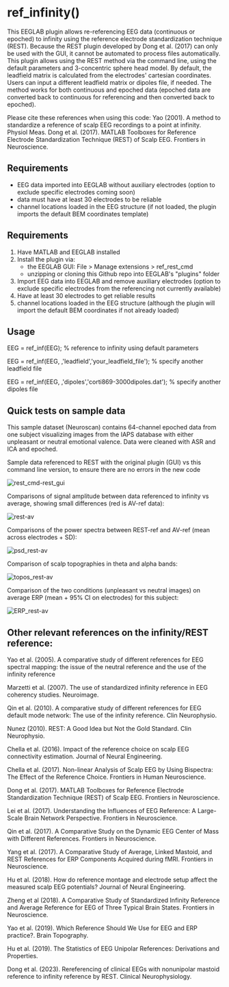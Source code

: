 # ref_infinity()
This EEGLAB plugin allows re-referencing EEG data (continuous or epoched) to infinity using the reference electrode standardization technique (REST).
Because the REST plugin developed by Dong et al. (2017) can only be used with the GUI, it cannot be automated to process files automatically. 
This plugin allows using the REST method via the command line, using the default parameters and 3-concentric sphere head model. 
By default, the leadfield matrix is calculated from the electrodes' cartesian coordinates. Users can input a different leadfield matrix or dipoles file, if needed. 
The method works for both continuous and epoched data (epoched data are converted back to continuous for referencing and then converted back to epoched). 

Please cite these references when using this code:
Yao (2001). A method to standardize a reference of scalp EEG recordings to a point at infinity. Physiol Meas.
Dong et al. (2017). MATLAB Toolboxes for Reference Electrode Standardization Technique (REST) of Scalp EEG. Frontiers in Neuroscience.

## Requirements
- EEG data imported into EEGLAB without auxiliary electrodes (option to exclude specific electrodes coming soon)
- data must have at least 30 electrodes to be reliable
- channel locations loaded in the EEG structure (if not loaded, the plugin imports the default BEM coordinates template)

## Requirements
1) Have MATLAB and EEGLAB installed
2) Install the plugin via:
    - the EEGLAB GUI: File > Manage extensions > ref_rest_cmd
    - unzipping or cloning this Github repo into EEGLAB's "plugins" folder
3) Import EEG data into EEGLAB and remove auxiliary electrodes (option to exclude specific electrodes from the referencing not currently available)
4) Have at least 30 electrodes to get reliable results
5) channel locations loaded in the EEG structure (although the plugin will import the default BEM coordinates if not already loaded)

## Usage

EEG = ref_inf(EEG);                                           % reference to infinity using default parameters

EEG = ref_inf(EEG, ,'leadfield','your_leadfield_file');       % specify another leadfield file

EEG = ref_inf(EEG, ,'dipoles','corti869-3000dipoles.dat');    % specify another dipoles file

## Quick tests on sample data
This sample dataset (Neuroscan) contains 64-channel epoched data from one subject visualizing images from the IAPS database with either unpleasant or neutral emotional valence. Data were cleaned with ASR and ICA and epoched.

Sample data referenced to REST with the original plugin (GUI) vs this command line version, to ensure there are no errors in the new code

![rest_cmd-rest_gui](https://github.com/amisepa/reference_infinity/assets/58382227/5f09fafd-4222-4f46-9434-51abad26ddde)

Comparisons of signal amplitude between data referenced to infinity vs average, showing small differences (red is AV-ref data):

![rest-av](https://github.com/amisepa/reference_infinity/assets/58382227/433f4041-f4ac-46ef-aaa3-35a8569a7545)


Comparisons of the power spectra between REST-ref and AV-ref (mean across electrodes + SD):

![psd_rest-av](https://github.com/amisepa/reference_infinity/assets/58382227/bba940b7-fb78-466c-872b-b8b918aee7ed)


Comparison of scalp topographies in theta and alpha bands:

![topos_rest-av](https://github.com/amisepa/reference_infinity/assets/58382227/d9ac807c-1384-4729-9a1e-64019422af0c)


Comparison of the two conditions (unpleasant vs neutral images) on average ERP (mean + 95% CI on electrodes) for this subject:

![ERP_rest-av](https://github.com/amisepa/reference_infinity/assets/58382227/8b935371-1859-4e8d-b887-33793a49e353)


## Other relevant references on the infinity/REST reference:

Yao et al. (2005). A comparative study of different references for EEG spectral mapping: the issue of the neutral reference and the use of the infinity reference

Marzetti et al. (2007). The use of standardized infinity reference in EEG coherency studies. Neuroimage.

Qin et al. (2010). A comparative study of different references for EEG default mode network: The use of the infinity reference. Clin Neurophysio.

Nunez (2010). REST: A Good Idea but Not the Gold Standard. Clin Neurophysio.

Chella et al. (2016). Impact of the reference choice on scalp EEG connectivity estimation. Journal of Neural Engineering.

Chella et al. (2017). Non-linear Analysis of Scalp EEG by Using Bispectra: The Effect of the Reference Choice. Frontiers in Human Neuroscience. 

Dong et al. (2017). MATLAB Toolboxes for Reference Electrode Standardization Technique (REST) of Scalp EEG. Frontiers in Neuroscience.

Lei et al. (2017). Understanding the Influences of EEG Reference: A Large-Scale Brain Network Perspective. Frontiers in Neuroscience. 

Qin et al. (2017). A Comparative Study on the Dynamic EEG Center of Mass with Different References. Frontiers in Neuroscience. 

Yang et al. (2017). A Comparative Study of Average, Linked Mastoid, and REST References for ERP Components Acquired during fMRI. Frontiers in Neuroscience. 

Hu et al. (2018). How do reference montage and electrode setup affect the measured scalp EEG potentials? Journal of Neural Engineering.

Zheng et al (2018). A Comparative Study of Standardized Infinity Reference and Average Reference for EEG of Three Typical Brain States. Frontiers in Neuroscience. 

Yao et al. (2019). Which Reference Should We Use for EEG and ERP practice?. Brain Topography.

Hu et al. (2019). The Statistics of EEG Unipolar References: Derivations and Properties. 

Dong et al. (2023). Rereferencing of clinical EEGs with nonunipolar mastoid reference to infinity reference by REST. Clinical Neurophysiology.

